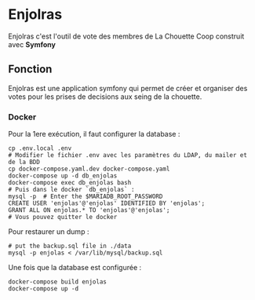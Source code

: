 # Enjolras
Enjolras c'est l'outil de vote des membres de La Chouette Coop construit avec **Symfony** 

Fonction
------------
Enjolras est une application symfony qui permet de créer et organiser des votes pour les prises de decisions aux seing de la chouette.

### Docker
Pour la 1ere exécution, il faut configurer la database :
```shell
cp .env.local .env
# Modifier le fichier .env avec les paramètres du LDAP, du mailer et de la BDD
cp docker-compose.yaml.dev docker-compose.yaml
docker-compose up -d db_enjolas
docker-compose exec db_enjolas bash
# Puis dans le docker `db_enjolas` :
mysql -p  # Enter the $MARIADB_ROOT_PASSWORD
CREATE USER 'enjolas'@'enjolas' IDENTIFIED BY 'enjolas';
GRANT ALL ON enjolas.* TO 'enjolas'@'enjolas';
# Vous pouvez quitter le docker
```

Pour restaurer un dump :
```shell
# put the backup.sql file in ./data
mysql -p enjolas < /var/lib/mysql/backup.sql
```
Une fois que la database est configurée :
```shell
docker-compose build enjolas
docker-compose up -d
```
